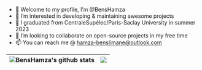 - 👋 Welcome to my profile, I’m @BensHamza 
- 👀 I’m interested in developing & maintaining awesome projects
- 🌱 I graduated from CentraleSupélec/Paris-Saclay University in summer 2023
-  💞️ I’m looking to collaborate on open-source projects in my free time
- 📫 You can reach me @ hamza-benslimane@outlook.com

<!---
BensHamza/BensHamza is a ✨ special ✨ repository because its `README.md` (this file) appears on your GitHub profile.
You can click the Preview link to take a look at your changes.
--->

| <a><img align="center" src="https://github-readme-stats.vercel.app/api?username=BensHamza&show_icons=true&include_all_commits=true&theme=buefy&hide_border=true" alt="BensHamza's github stats" /></a> | <a><img align="center" src="https://github-readme-stats.vercel.app/api/top-langs/?username=BensHamza&layout=compact&theme=buefy&hide_border=true" /></a> |
| ------------- | ------------- |
